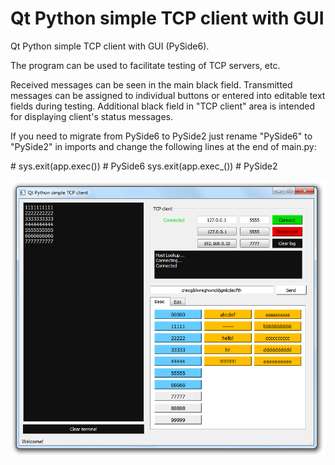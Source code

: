 # Qt Python simple TCP client with GUI
Qt Python simple TCP client with GUI (PySide6).

The program can be used to facilitate testing of TCP servers, etc.

Received messages can be seen in the main black field.
Transmitted messages can be assigned to individual buttons or entered into editable text fields during testing.
Additional black field in "TCP client" area is intended for displaying client's status messages.

If you need to migrate from PySide6 to PySide2 just rename "PySide6" to "PySide2" in imports and change the following lines at the end of main.py:

\# sys.exit(app.exec())  # PySide6
sys.exit(app.exec_())   # PySide2


![Qt Python simple TCP client with GUI](qt-python-simple-tcp-client-with-gui.png)
